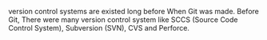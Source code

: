 version control systems are existed long before When Git was made.
Before Git, There were many version control system like SCCS (Source Code Control System), Subversion (SVN), CVS and Perforce.